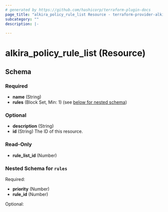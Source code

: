 ```yaml
---
# generated by https://github.com/hashicorp/terraform-plugin-docs
page_title: "alkira_policy_rule_list Resource - terraform-provider-alkira"
subcategory: ""
description: |-
  
---
```


# alkira_policy_rule_list (Resource)





<!-- schema generated by tfplugindocs -->
## Schema

### Required

- **name** (String)
- **rules** (Block Set, Min: 1) (see [below for nested schema](#nestedblock--rules))

### Optional

- **description** (String)
- **id** (String) The ID of this resource.

### Read-Only

- **rule_list_id** (Number)

<a id="nestedblock--rules"></a>
### Nested Schema for `rules`

Required:

- **priority** (Number)
- **rule_id** (Number)

Optional:


